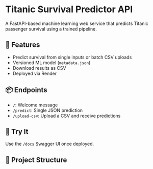 # Titanic Survival Predictor API

A FastAPI-based machine learning web service that predicts Titanic passenger survival using a trained pipeline.

## 🚀 Features

- Predict survival from single inputs or batch CSV uploads
- Versioned ML model (`metadata.json`)
- Download results as CSV
- Deployed via Render

## 📦 Endpoints

- `/`: Welcome message
- `/predict`: Single JSON prediction
- `/upload-csv`: Upload a CSV and receive predictions

## 🧪 Try It

Use the `/docs` Swagger UI once deployed.

## 📂 Project Structure

